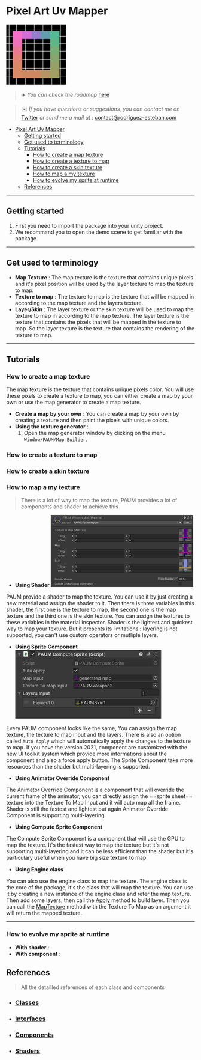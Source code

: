 # Pixel Art Uv Mapper

![Pixel Art Uv Mapper](res/Icon.png)
>✈️ *You can check the roadmap* [here](https://woozy-durian-0c5.notion.site/Roadmap-4d4d409b9e0c4a7bb685ba38dfbec057)

>✉️ *If you have questions or suggestions, you can contact me on* [Twitter](https://twitter.com/ZEZEL_Dev) *or send me a mail at :* contact@rodriguez-esteban.com

- [Pixel Art Uv Mapper](#pixel-art-uv-mapper)
  - [Getting started](#getting-started)
  - [Get used to terminology](#get-used-to-terminology)
  - [Tutorials](#tutorials)
    - [How to create a map texture](#how-to-create-a-map-texture)
    - [How to create a texture to map](#how-to-create-a-texture-to-map)
    - [How to create a skin texture](#how-to-create-a-skin-texture)
    - [How to map a my texture](#how-to-map-a-my-texture)
    - [How to evolve my sprite at runtime](#how-to-evolve-my-sprite-at-runtime)
  - [References](#references)

___

## Getting started

1. First you need to import the package into your unity project.
2. We recommand you to open the demo scene to get familiar with the package.
___
## Get used to terminology

- **Map Texture** : The map texture is the texture that contains unique pixels and it's pixel position will  be used by the layer texture to map the texture to map.
- **Texture to map** : The texture to map is the texture that will be mapped in according to the map texture and the layers texture.
- **Layer/Skin** : The layer texture or the skin texture will be used to map the texture to map in according to the map texture. The layer texture is the texture that contains the pixels that will be mapped in the texture to map. So the layer texture is the texture that contains the rendering of the texture to map.
___
## Tutorials

### How to create a map texture
The map texture is the texture that contains unique pixels color. You will use these pixels to create a texture to map, you can either create a map by your own or use the map generator to create a map texture.

- **Create a map by your own** : You can create a map by your own by creating a texture and then paint the pixels with unique colors.
- **Using the texture generator** : 
  1. Open the map generator window by clicking on the menu `Window/PAUM/Map Builder`.
  


### How to create a texture to map
### How to create a skin texture
### How to map a my texture
> There is a lot of way to map the texture, PAUM provides a lot of components and shader to achieve this

  - __Using Shader__
  ![Using Shader](res/home/using-shader.PNG)

  PAUM provide a shader to map the texture. You can use it by just creating a new material and assign the shader to it. Then there is three variables in this shader, the first one is the texture to map, the second one is the map texture and the third one is the skin texture. You can assign the textures to these variables in the material inspector.
  Shader is the lightest and quickest way to map your texture. But it presents its limitations : layering is not supported, you can't use custom operators or mutliple layers.
  -  __Using Sprite Component__
  ![Using Sprite Component](res/home/using-component.PNG)
  
  Every PAUM component looks like the same, You can assign the map texture, the texture to map input and the layers. There is also an option called ``Auto Apply`` which will automatically apply the changes to the texture to map. If you have the version 2021, component are customized with the new UI toolkit system which provide more informations about the component and also a force apply button. The Sprite Component take more resources than the shader but multi-layering is supported.
  -  __Using Animator Override Component__

  The Animator Override Component is a component that will override the current frame of the animator, you can directly assign the ==sprite sheet== texture into the Texture To Map Input and it will auto map all the frame. Shader is still the fastest and lightest but again Animator Override Component is supporting multi-layering.
  -  __Using Compute Sprite Component__

  The Compute Sprite Component is a component that will use the GPU to map the texture. It's the fastest way to map the texture but it's not supporting multi-layering and it can be less efficient than the shader but it's particulary useful when you have big size texture to map.
  
  -  __Using Engine class__

  You can also use the engine class to map the texture. The engine class is the core of the package, it's the class that will map the texture. You can use it by creating a new instance of the engine class and refer the map texture. Then add some layers, then call the [Apply](Classes.md#-apply) method to build layer. Then you can call the [MapTexture](Classes.md#-maptexture) method with the Texture To Map as an argument it will return the mapped texture.

___
### How to evolve my sprite at runtime

- **With shader** :
- **With component** :

## References
>All the detailled references of each class and components
* ### [Classes](Classes.md)
* ### [Interfaces](Interfaces.md)
* ### [Components](Components.md)
* ### [Shaders](Shader.md)
